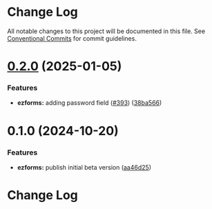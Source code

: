 # Change Log

All notable changes to this project will be documented in this file.
See [Conventional Commits](https://conventionalcommits.org) for commit guidelines.

# [0.2.0](https://github.com/inavac182/uireact/compare/@uireact/ezforms@0.1.0...@uireact/ezforms@0.2.0) (2025-01-05)


### Features

* **ezforms:** adding password field ([#393](https://github.com/inavac182/uireact/issues/393)) ([38ba566](https://github.com/inavac182/uireact/commit/38ba566ee3f7322a5475c6d0fd3fd7dbe92b3f03))





# 0.1.0 (2024-10-20)


### Features

* **ezforms:** publish initial beta version ([aa46d25](https://github.com/inavac182/uireact/commit/aa46d25e0891598934658bcae6c1ce59d87ab281))





# Change Log
